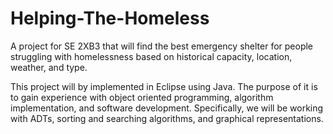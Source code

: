 # Helping-The-Homeless
A project for SE 2XB3 that will find the best emergency shelter for people struggling with homelessness based on historical capacity, 
location, weather, and type.

This project will by implemented in Eclipse using Java. The purpose of it is to gain experience with object oriented programming, algorithm 
implementation, and software development. Specifically, we will be working with ADTs, sorting and searching algorithms, and graphical 
representations.
